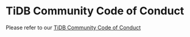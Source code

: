 # TiDB Community Code of Conduct

Please refer to our [TiDB Community Code of Conduct](https://github.com/pingcap/community/blob/master/CODE_OF_CONDUCT.md)
